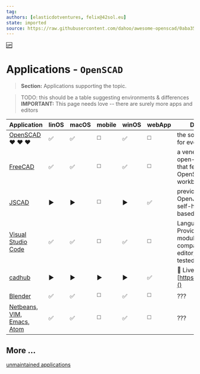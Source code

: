 ```yaml
---
tag:
authors: [elasticdotventures, felix@42sol.eu]
state: imported
source: https://raw.githubusercontent.com/dahoo/awesome-openscad/0aba35f98a11cb72406a04e7a3ed599bf5a1cf1d/README.md
---
```


[:up:](../README.md)

# Applications - `OpenSCAD`

> **Section:**
> Applications supporting the topic.

> TODO: this should be a table suggesting environments & differences
> **IMPORTANT:**
> This page needs love -- there are surely more apps and editors

| Application | linOS | macOS | mobile | winOS | webApp | Description |
|-------------|-------|-------|-------|--------|------|-------------|
| [OpenSCAD](https://github.com/openscad/openscad) :heart: :heart: :heart: | :white_check_mark: | :white_check_mark: | :white_medium_square: | :white_check_mark:  | :white_medium_square: |the source of truth for everybody else. |
| [FreeCAD](https://github.com/FreeCAD/FreeCAD)  | :white_check_mark: | :white_check_mark: | :white_medium_square: |:white_check_mark: |:white_medium_square: | a venerable free open-source tool that features an OpenSCAD workbench |
| [JSCAD](https://github.com/jscad/OpenJSCAD.org) | :arrow_forward: | :arrow_forward: | :white_medium_square: | :arrow_forward: | :white_check_mark: |previously known as OpenJSCAD, online self-hosteable web-based ui & CLI. |
| [Visual Studio Code](https://github.com/Antyos/vscode-openscad) | :white_check_mark: | :white_check_mark: | :white_medium_square: |:white_check_mark: | :white_medium_square: | Language Service Provider "LSP" module (should be compatible with any editor, but only tested on vs-code) |
|  [cadhub](https://github.com/Irev-Dev/cadhub) | :arrow_forward: | :arrow_forward: | :arrow_forward: | :arrow_forward:  | :white_check_mark: | 👀 Live Demo: [https://cadhub.xyz/]() |
|  [Blender](https://github.com/elasticdotventures/blender-openSCAD) | :white_check_mark: | :white_check_mark: | :white_medium_square: | :white_check_mark: | :white_medium_square: | ??? |
| [Netbeans, VIM, Emacs, Atom]() | :white_check_mark: | :white_check_mark: | :white_medium_square: | :white_check_mark: | :white_medium_square: | ??? |



## More ...
[unmaintained applications](../attic/applications_unmaintained.md)



